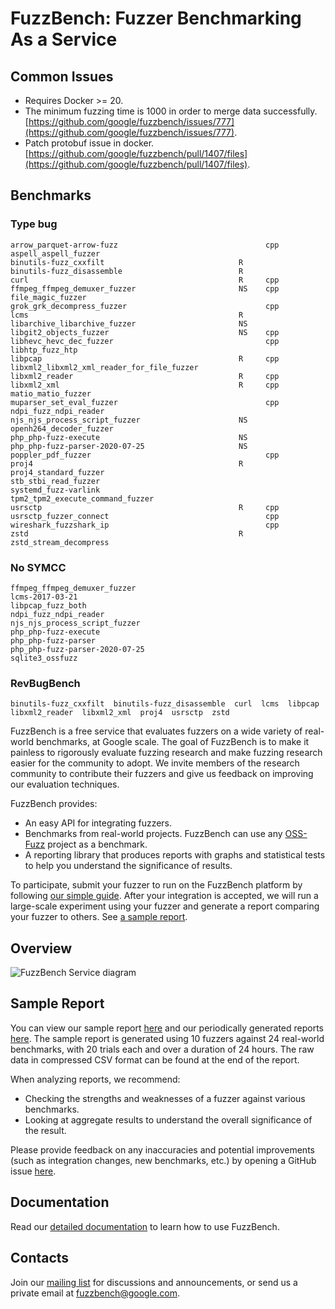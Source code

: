 # FuzzBench: Fuzzer Benchmarking As a Service

## Common Issues
- Requires Docker >= 20.
- The minimum fuzzing time is 1000 in order to merge data successfully.   
[https://github.com/google/fuzzbench/issues/777](https://github.com/google/fuzzbench/issues/777).
- Patch protobuf issue in docker.   
[https://github.com/google/fuzzbench/pull/1407/files](https://github.com/google/fuzzbench/pull/1407/files).

## Benchmarks
### Type bug
```
arrow_parquet-arrow-fuzz                                 cpp
aspell_aspell_fuzzer
binutils-fuzz_cxxfilt                              R
binutils-fuzz_disassemble                          R
curl                                               R     cpp
ffmpeg_ffmpeg_demuxer_fuzzer                       NS    cpp
file_magic_fuzzer
grok_grk_decompress_fuzzer                               cpp
lcms                                               R
libarchive_libarchive_fuzzer                       NS
libgit2_objects_fuzzer                             NS    cpp
libhevc_hevc_dec_fuzzer                                  cpp
libhtp_fuzz_htp
libpcap                                            R     cpp
libxml2_libxml2_xml_reader_for_file_fuzzer
libxml2_reader                                     R     cpp
libxml2_xml                                        R     cpp
matio_matio_fuzzer
muparser_set_eval_fuzzer                                 cpp
ndpi_fuzz_ndpi_reader
njs_njs_process_script_fuzzer                      NS
openh264_decoder_fuzzer
php_php-fuzz-execute                               NS
php_php-fuzz-parser-2020-07-25                     NS
poppler_pdf_fuzzer                                       cpp
proj4                                              R
proj4_standard_fuzzer
stb_stbi_read_fuzzer
systemd_fuzz-varlink
tpm2_tpm2_execute_command_fuzzer
usrsctp                                            R     cpp
usrsctp_fuzzer_connect                                   cpp
wireshark_fuzzshark_ip                                   cpp
zstd                                               R
zstd_stream_decompress
```

### No SYMCC
```
ffmpeg_ffmpeg_demuxer_fuzzer
lcms-2017-03-21
libpcap_fuzz_both
ndpi_fuzz_ndpi_reader
njs_njs_process_script_fuzzer
php_php-fuzz-execute
php_php-fuzz-parser
php_php-fuzz-parser-2020-07-25
sqlite3_ossfuzz
```

### RevBugBench
```
binutils-fuzz_cxxfilt  binutils-fuzz_disassemble  curl  lcms  libpcap  libxml2_reader  libxml2_xml  proj4  usrsctp  zstd
```

FuzzBench is a free service that evaluates fuzzers on a wide variety of
real-world benchmarks, at Google scale. The goal of FuzzBench is to make it
painless to rigorously evaluate fuzzing research and make fuzzing research
easier for the community to adopt. We invite members of the research community
to contribute their fuzzers and give us feedback on improving our evaluation
techniques.

FuzzBench provides:

* An easy API for integrating fuzzers.
* Benchmarks from real-world projects. FuzzBench can use any
  [OSS-Fuzz](https://github.com/google/oss-fuzz) project as a benchmark.
* A reporting library that produces reports with graphs and statistical tests
  to help you understand the significance of results.

To participate, submit your fuzzer to run on the FuzzBench platform by following
[our simple guide](
https://google.github.io/fuzzbench/getting-started/).
After your integration is accepted, we will run a large-scale experiment using
your fuzzer and generate a report comparing your fuzzer to others.
See [a sample report](https://www.fuzzbench.com/reports/sample/index.html).

## Overview
![FuzzBench Service diagram](docs/images/FuzzBench-service.png)

## Sample Report

You can view our sample report
[here](https://www.fuzzbench.com/reports/sample/index.html) and
our periodically generated reports
[here](https://www.fuzzbench.com/reports/index.html).
The sample report is generated using 10 fuzzers against 24 real-world
benchmarks, with 20 trials each and over a duration of 24 hours.
The raw data in compressed CSV format can be found at the end of the report.

When analyzing reports, we recommend:
* Checking the strengths and weaknesses of a fuzzer against various benchmarks.
* Looking at aggregate results to understand the overall significance of the
  result.

Please provide feedback on any inaccuracies and potential improvements (such as
integration changes, new benchmarks, etc.) by opening a GitHub issue
[here](https://github.com/google/fuzzbench/issues/new).

## Documentation

Read our [detailed documentation](https://google.github.io/fuzzbench/) to learn
how to use FuzzBench.

## Contacts

Join our [mailing list](https://groups.google.com/forum/#!forum/fuzzbench-users)
for discussions and announcements, or send us a private email at
[fuzzbench@google.com](mailto:fuzzbench@google.com).

